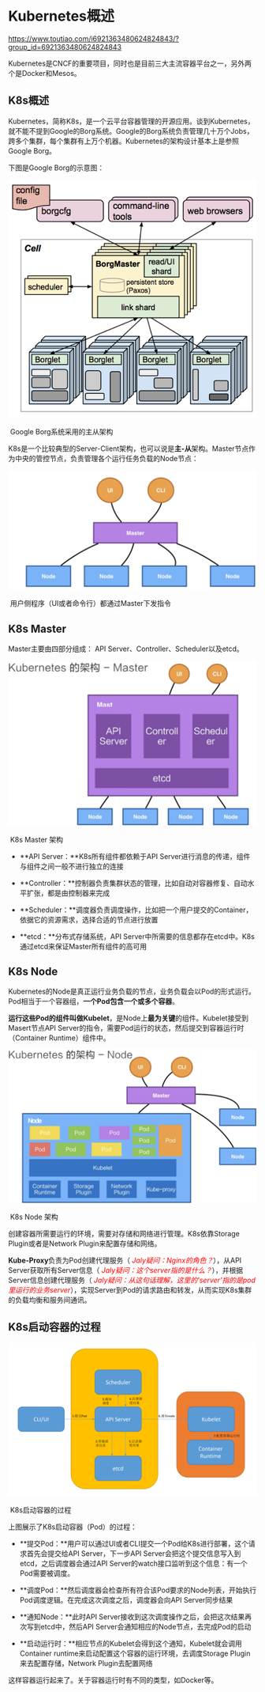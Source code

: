 # Kubernetes概述

https://www.toutiao.com/i6921363480624824843/?group_id=6921363480624824843



Kubernetes是CNCF的重要项目，同时也是目前三大主流容器平台之一，另外两个是Docker和Mesos。

## K8s概述

Kubernetes，简称K8s，是一个云平台容器管理的开源应用。谈到Kubernetes，就不能不提到Google的Borg系统。Google的Borg系统负责管理几十万个Jobs，跨多个集群，每个集群有上万个机器。Kubernetes的架构设计基本上是参照Google Borg。

下图是Google Borg的示意图：

![](./images/K8sIntroduce/Google_Borg.png)

​                                                                               Google Borg系统采用的主从架构

K8s是一个比较典型的Server-Client架构，也可以说是**主-从**架构。Master节点作为中央的管控节点，负责管理各个运行任务负载的Node节点：

![](./images/K8sIntroduce/K8s-Master-Slave.png)

​                                               用户侧程序（UI或者命令行）都通过Master下发指令

## K8s Master

Master主要由四部分组成： API Server、Controller、Scheduler以及etcd。

![](./images/K8sIntroduce/K8s-Master-Archetect.png)

​                                                                                              K8s Master 架构

* **API Server：**K8s所有组件都依赖于API Server进行消息的传递，组件与组件之间一般不进行独立的连接

* **Controller：**控制器负责集群状态的管理，比如自动对容器修复、自动水平扩张，都是由控制器来完成

* **Scheduler：**调度器负责调度操作，比如把一个用户提交的Container，依据它的资源需求，选择合适的节点进行放置

* **etcd：**分布式存储系统，API Server中所需要的信息都存在etcd中。K8s通过etcd来保证Master所有组件的高可用

## K8s Node

Kubernetes的Node是真正运行业务负载的节点，业务负载会以Pod的形式运行。Pod相当于一个容器组，**一个Pod包含一个或多个容器**。

**运行这些Pod的组件叫做Kubelet**，是Node上**最为关键**的组件。Kubelet接受到Masert节点API Server的指令，需要Pod运行的状态，然后提交到容器运行时（Container Runtime）组件中。

![](./images/K8sIntroduce/K8s-Node-Archetect.png)

​                                                                                              K8s Node 架构

创建容器所需要运行的环境，需要对存储和网络进行管理。K8s依靠Storage Plugin或者是Network Plugin来配置存储和网络。

**Kube-Proxy**负责为Pod创建代理服务（<font color=' red'> *Jaly疑问：Nginx的角色？*</font>），从API Server获取所有Server信息（<font color=' red'> *Jaly疑问：这个server指的是什么？*</font>），并根据Server信息创建代理服务（<font color=' red'> *Jaly疑问：从这句话理解，这里的'server'指的是pod里运行的业务server*</font>），实现Server到Pod的请求路由和转发，从而实现K8s集群的负载均衡和服务间通讯。

## K8s启动容器的过程

![](./images/K8sIntroduce/K8s-Starting.png)

​                                                                                             K8s启动容器的过程

上图展示了K8s启动容器（Pod）的过程：

* **提交Pod：**用户可以通过UI或者CLI提交一个Pod给K8s进行部署，这个请求首先会提交给API Server，下一步API Server会把这个提交信息写入到etcd，之后调度器会通过API Server的watch接口监听到这个信息：有一个Pod需要被调度。

* **调度Pod：**然后调度器会检查所有符合该Pod要求的Node列表，开始执行Pod调度逻辑。在完成这次调度之后，调度器会向API Server同步结果

* **通知Node：**此时API Server接收到这次调度操作之后，会把这次结果再次写到etcd中，然后API Server会通知相应的Node节点，去完成Pod的启动

* **启动运行时：**相应节点的Kubelet会得到这个通知，Kubelet就会调用Container runtime来启动配置这个容器的运行环境，去调度Storage Plugin来去配置存储，Network Plugin去配置网络

这样容器运行起来了。关于容器运行时有不同的类型，如Docker等。